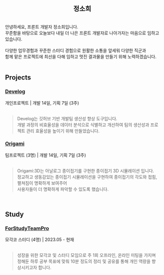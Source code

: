 <h2 align="center">정소희</h2>
<br>
안녕하세요, 프론트 개발자 정소희입니다.<br>
꾸준함을 바탕으로 오늘보다 내일 더 나은 프론트 개발자로 나아가자는 마음으로 임하고 있습니다.<br><br>
다양한 업무경험과 꾸준한 스터디 경험으로 원활한 소통을 앞세워 다양한 직군과<br>
함께 맡은 프로젝트에 최선을 다해 임하고 멋진 결과물을 만들기 위해 노력하겠습니다.
<br>
<br>
<h2>Projects</h2>
<h3><a href="https://github.com/Develog-Tools-for-team-productivity/Develog">Develog</a></h3>
개인프로젝트 | 개발 14일, 기획 7일 (3주)<br><br>

> Develog는 깃허브 기반 개발팀 생산성 향상 도구입니다.<br>
> 개발 과정의 비효율성을 데이터 분석으로 식별하고 개선하여 팀의 생산성과 프로젝트 관리 효율성을 높이기 위해 만들었습니다.

<h3><a href="https://github.com/Origami-5M/Origami">Origami</a></h3>
팀프로젝트 (3명) | 개발 14일, 기획 7일 (3주)<br><br>

> Origami:3D는 아날로그 종이접기를 구현한 종이접기 3D 시뮬레이션 입니다.<br>
> 정교하고 생동감있는 종이접기 시뮬레이션을 구현하여 종이접기의 각도와 접힘, 펼쳐짐이 명확하게 보여주어<br> 사용자들이 더 명확하게 파악할 수 있도록 했습니다.
<br>
<h2>Study</h2>
<h3><a href="https://github.com/TeamStudy2023/ForStudyTeamPro">ForStudyTeamPro</a></h3>
모각코 스터디 (4명) | 2023.05 - 현재<br><br>

> 성장을 위한 모각코 및 스터디 모임으로 주 1회 오프라인, 온라인 미팅을 가지며<br> 정해둔 하루 공부 목표에 맞춰 10분 정도의 정리 및 공유를 통해 개인 역량을 향상시키고자 합니다.
